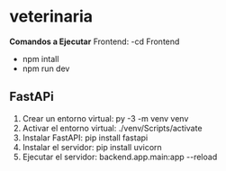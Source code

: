 # veterinaria
**Comandos a Ejecutar**
Frontend:
  -cd Frontend
  - npm intall
  - npm run dev


## FastAPi
1. Crear un entorno virtual: py -3 -m venv venv
2. Activar el entorno virtual: ./venv/Scripts/activate
3. Instalar FastAPI: pip install fastapi
4. Instalar el servidor: pip install uvicorn
5. Ejecutar el servidor: backend.app.main:app --reload
